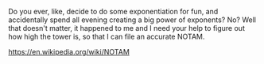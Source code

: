 Do you ever, like, decide to do some exponentiation for fun, and accidentally spend all evening creating a big power of exponents? No? Well that doesn't matter, it happened to me and I need your help to figure out how high the tower is, so that I can file an accurate NOTAM.

https://en.wikipedia.org/wiki/NOTAM
